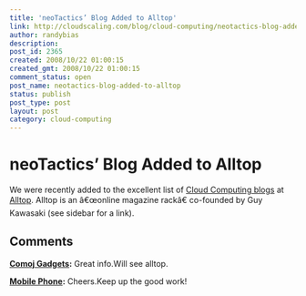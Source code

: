 ```yaml
---
title: 'neoTactics’ Blog Added to Alltop'
link: http://cloudscaling.com/blog/cloud-computing/neotactics-blog-added-to-alltop/
author: randybias
description: 
post_id: 2365
created: 2008/10/22 01:00:15
created_gmt: 2008/10/22 01:00:15
comment_status: open
post_name: neotactics-blog-added-to-alltop
status: publish
post_type: post
layout: post
category: cloud-computing
---
```


# neoTactics’ Blog Added to Alltop

We were recently added to the excellent list of [Cloud Computing blogs](http://cloudcomputing.alltop.com/) at [Alltop](http://alltop.com/). Alltop is an â€œonline magazine rackâ€ co-founded by Guy Kawasaki (see sidebar for a link).

## Comments

**[Comoj Gadgets](#27 "2009-03-16 06:51:14"):** Great info.Will see alltop.

**[Mobile Phone](#2127 "2009-11-24 07:21:00"):** Cheers.Keep up the good work!


